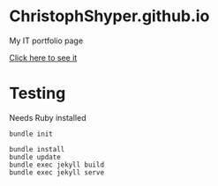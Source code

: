 # ChristophShyper.github.io

My IT portfolio page

[Click here to see it](https://christophshyper.github.io/)

# Testing
Needs Ruby installed
```
bundle init

bundle install
bundle update
bundle exec jekyll build
bundle exec jekyll serve
```
